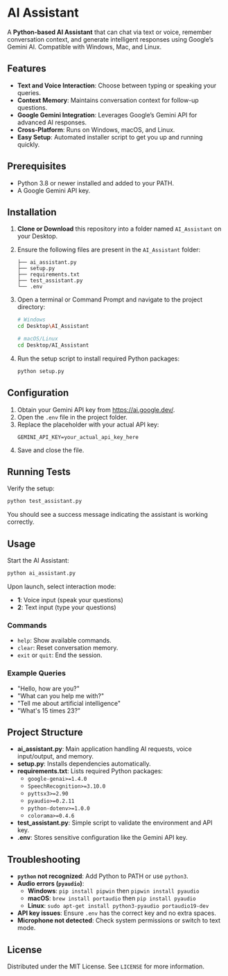 # AI Assistant

A **Python-based AI Assistant** that can chat via text or voice, remember conversation context, and generate intelligent responses using Google’s Gemini AI. Compatible with Windows, Mac, and Linux.

## Features

- **Text and Voice Interaction**: Choose between typing or speaking your queries.
- **Context Memory**: Maintains conversation context for follow-up questions.
- **Google Gemini Integration**: Leverages Google’s Gemini API for advanced AI responses.
- **Cross-Platform**: Runs on Windows, macOS, and Linux.
- **Easy Setup**: Automated installer script to get you up and running quickly.

## Prerequisites

- Python 3.8 or newer installed and added to your PATH.
- A Google Gemini API key.

## Installation

1. **Clone or Download** this repository into a folder named `AI_Assistant` on your Desktop.
2. Ensure the following files are present in the `AI_Assistant` folder:
   ```
   ├── ai_assistant.py
   ├── setup.py
   ├── requirements.txt
   ├── test_assistant.py
   └── .env
   ```

3. Open a terminal or Command Prompt and navigate to the project directory:
   ```bash
   # Windows
   cd Desktop\AI_Assistant
   
   # macOS/Linux
   cd Desktop/AI_Assistant
   ```

4. Run the setup script to install required Python packages:
   ```bash
   python setup.py
   ```

## Configuration

1. Obtain your Gemini API key from https://ai.google.dev/.
2. Open the `.env` file in the project folder.
3. Replace the placeholder with your actual API key:
   ```env
   GEMINI_API_KEY=your_actual_api_key_here
   ```
4. Save and close the file.

## Running Tests

Verify the setup:
```bash
python test_assistant.py
```
You should see a success message indicating the assistant is working correctly.

## Usage

Start the AI Assistant:
```bash
python ai_assistant.py
```

Upon launch, select interaction mode:

- **1**: Voice input (speak your questions)
- **2**: Text input (type your questions)

### Commands

- `help`: Show available commands.
- `clear`: Reset conversation memory.
- `exit` or `quit`: End the session.

### Example Queries

- "Hello, how are you?"
- "What can you help me with?"
- "Tell me about artificial intelligence"
- "What's 15 times 23?"

## Project Structure

- **ai_assistant.py**: Main application handling AI requests, voice input/output, and memory.
- **setup.py**: Installs dependencies automatically.
- **requirements.txt**: Lists required Python packages:  
  - `google-genai>=1.4.0`  
  - `SpeechRecognition>=3.10.0`  
  - `pyttsx3>=2.90`  
  - `pyaudio>=0.2.11`  
  - `python-dotenv>=1.0.0`  
  - `colorama>=0.4.6`
- **test_assistant.py**: Simple script to validate the environment and API key.
- **.env**: Stores sensitive configuration like the Gemini API key.

## Troubleshooting

- **`python` not recognized**: Add Python to PATH or use `python3`.
- **Audio errors (`pyaudio`)**:  
  - **Windows**: `pip install pipwin` then `pipwin install pyaudio`  
  - **macOS**: `brew install portaudio` then `pip install pyaudio`  
  - **Linux**: `sudo apt-get install python3-pyaudio portaudio19-dev`
- **API key issues**: Ensure `.env` has the correct key and no extra spaces.
- **Microphone not detected**: Check system permissions or switch to text mode.

## License

Distributed under the MIT License. See `LICENSE` for more information.
